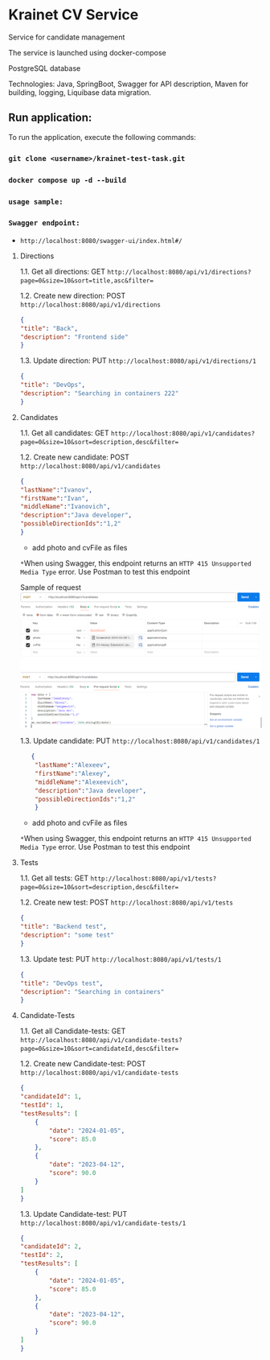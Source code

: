 # Krainet CV Service

Service for candidate management

The service is launched using docker-compose

PostgreSQL database

Technologies: Java, SpringBoot, Swagger for API description, Maven for building, logging, Liquibase data migration.

## Run application:

To run the application, execute the following commands:

### `git clone <username>/krainet-test-task.git`

### `docker compose up -d --build`

### `usage sample:`

### `Swagger endpoint:`
   * `http://localhost:8080/swagger-ui/index.html#/`

1. Directions 

    1.1. Get all directions: GET `http://localhost:8080/api/v1/directions?page=0&size=10&sort=title,asc&filter=`

    1.2. Create new direction: POST `http://localhost:8080/api/v1/directions`
    ```json
   {
    "title": "Back",
    "description": "Frontend side"
    }
   ```
   1.3. Update direction: PUT `http://localhost:8080/api/v1/directions/1`
    ```json
    {
    "title": "DevOps",
    "description": "Searching in containers 222"
    }
    ```

2. Candidates

   1.1. Get all candidates: GET `http://localhost:8080/api/v1/candidates?page=0&size=10&sort=description,desc&filter=`

   1.2. Create new candidate: POST `http://localhost:8080/api/v1/candidates`
    ```json
   {
    "lastName":"Ivanov",
    "firstName":"Ivan",
    "middleName":"Ivanovich",
    "description":"Java developer",
    "possibleDirectionIds":"1,2"
    }
   ```
   + add photo and cvFile as files
   
   `*`When using Swagger, this endpoint returns an `HTTP 415 Unsupported Media Type` error.
      Use Postman to test this endpoint 
   
   Sample of request ![request sample.png](request%20sample.png)![request sample2.png](request%20sample2.png)
   
   
   1.3. Update candidate: PUT `http://localhost:8080/api/v1/candidates/1`
    
   ```json
      {
       "lastName":"Alexeev",
       "firstName":"Alexey",
       "middleName":"Alexeevich",
       "description":"Java developer",
       "possibleDirectionIds":"1,2"
       }
   ```
    
   + add photo and cvFile as files

   `*`When using Swagger, this endpoint returns an `HTTP 415 Unsupported Media Type` error.
      Use Postman to test this endpoint

3. Tests

   1.1. Get all tests: GET `http://localhost:8080/api/v1/tests?page=0&size=10&sort=description,desc&filter=`

   1.2. Create new test: POST `http://localhost:8080/api/v1/tests`
    ```json
   {
    "title": "Backend test",
    "description": "some test"
    }
   ```
   1.3. Update test: PUT `http://localhost:8080/api/v1/tests/1`
    ```json
    {
    "title": "DevOps test",
    "description": "Searching in containers"
    }
    ```

4. Candidate-Tests

   1.1. Get all Candidate-tests: GET `http://localhost:8080/api/v1/candidate-tests?page=0&size=10&sort=candidateId,desc&filter=`

   1.2. Create new Candidate-test: POST `http://localhost:8080/api/v1/candidate-tests`
    ```json
   {
    "candidateId": 1,
    "testId": 1,
    "testResults": [
        {
            "date": "2024-01-05",
            "score": 85.0
        },
        {
            "date": "2023-04-12",
            "score": 90.0
        }
    ]
    }
   ```
   1.3. Update Candidate-test: PUT `http://localhost:8080/api/v1/candidate-tests/1`
    ```json
    {
    "candidateId": 2,
    "testId": 2,
    "testResults": [
        {
            "date": "2024-01-05",
            "score": 85.0
        },
        {
            "date": "2023-04-12",
            "score": 90.0
        }
    ]
    }
    ```
